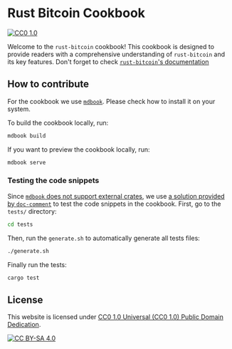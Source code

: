 # Rust Bitcoin Cookbook

[![CC0 1.0][cc-shield]][cc]

Welcome to the `rust-bitcoin` cookbook!
This cookbook is designed to provide readers with a
comprehensive understanding of `rust-bitcoin` and its key features.
Don't forget to check [`rust-bitcoin`'s documentation](https://docs.rs/bitcoin)

## How to contribute

For the cookbook we use [`mdbook`](https://rust-lang.github.io/mdBook).
Please check how to install it on your system.

To build the cookbook locally, run:

```bash
mdbook build
```

If you want to preview the cookbook locally, run:

```bash
mdbook serve
```

### Testing the code snippets

Since [`mdbook` does not support external crates](https://github.com/rust-lang/mdBook/issues/706),
we use [a solution provided by `doc-comment`](https://github.com/rust-lang/mdBook/issues/706#issuecomment-1139423009)
to test the code snippets in the cookbook.
First, go to the `tests/` directory:

```bash
cd tests
```

Then, run the `generate.sh` to automatically generate all tests files:

```bash
./generate.sh
```

Finally run the tests:

```bash
cargo test
```

## License

This website is licensed under [CC0 1.0 Universal (CC0 1.0) Public Domain Dedication][cc].

[![CC BY-SA 4.0][cc-image]][cc]

[cc]: https://creativecommons.org/publicdomain/zero/1.0/
[cc-image]: https://licensebuttons.net/l/by-sa/4.0/88x31.png
[cc-shield]: https://img.shields.io/badge/License-CC0%201.0-lightgrey.svg
